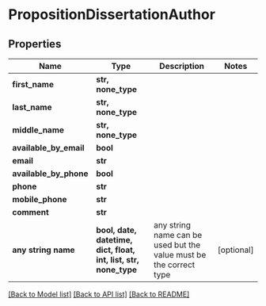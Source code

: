 # PropositionDissertationAuthor


## Properties
Name | Type | Description | Notes
------------ | ------------- | ------------- | -------------
**first_name** | **str, none_type** |  | 
**last_name** | **str, none_type** |  | 
**middle_name** | **str, none_type** |  | 
**available_by_email** | **bool** |  | 
**email** | **str** |  | 
**available_by_phone** | **bool** |  | 
**phone** | **str** |  | 
**mobile_phone** | **str** |  | 
**comment** | **str** |  | 
**any string name** | **bool, date, datetime, dict, float, int, list, str, none_type** | any string name can be used but the value must be the correct type | [optional]

[[Back to Model list]](../README.md#documentation-for-models) [[Back to API list]](../README.md#documentation-for-api-endpoints) [[Back to README]](../README.md)


